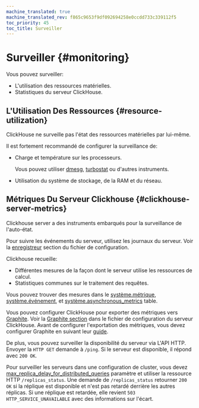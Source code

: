 ```yaml
---
machine_translated: true
machine_translated_rev: f865c9653f9df092694258e0ccdd733c339112f5
toc_priority: 45
toc_title: Surveiller
---
```


# Surveiller {#monitoring}

Vous pouvez surveiller:

-   L'utilisation des ressources matérielles.
-   Statistiques du serveur ClickHouse.

## L'Utilisation Des Ressources {#resource-utilization}

ClickHouse ne surveille pas l'état des ressources matérielles par lui-même.

Il est fortement recommandé de configurer la surveillance de:

-   Charge et température sur les processeurs.

    Vous pouvez utiliser [dmesg](https://en.wikipedia.org/wiki/Dmesg), [turbostat](https://www.linux.org/docs/man8/turbostat.html) ou d'autres instruments.

-   Utilisation du système de stockage, de la RAM et du réseau.

## Métriques Du Serveur Clickhouse {#clickhouse-server-metrics}

Clickhouse server a des instruments embarqués pour la surveillance de l'auto-état.

Pour suivre les événements du serveur, utilisez les journaux du serveur. Voir la [enregistreur](server_configuration_parameters/settings.md#server_configuration_parameters-logger) section du fichier de configuration.

Clickhouse recueille:

-   Différentes mesures de la façon dont le serveur utilise les ressources de calcul.
-   Statistiques communes sur le traitement des requêtes.

Vous pouvez trouver des mesures dans le [système.métrique](../operations/system_tables.md#system_tables-metrics), [système.événement](../operations/system_tables.md#system_tables-events), et [système.asynchronous\_metrics](../operations/system_tables.md#system_tables-asynchronous_metrics) table.

Vous pouvez configurer ClickHouse pour exporter des métriques vers [Graphite](https://github.com/graphite-project). Voir la [Graphite section](server_configuration_parameters/settings.md#server_configuration_parameters-graphite) dans le fichier de configuration du serveur ClickHouse. Avant de configurer l'exportation des métriques, vous devez configurer Graphite en suivant leur [guide](https://graphite.readthedocs.io/en/latest/install.html).

De plus, vous pouvez surveiller la disponibilité du serveur via L'API HTTP. Envoyer la `HTTP GET` demande à `/ping`. Si le serveur est disponible, il répond avec `200 OK`.

Pour surveiller les serveurs dans une configuration de cluster, vous devez [max\_replica\_delay\_for\_distributed\_queries](settings/settings.md#settings-max_replica_delay_for_distributed_queries) paramètre et utiliser la ressource HTTP `/replicas_status`. Une demande de `/replicas_status` retourner `200 OK` si la réplique est disponible et n'est pas retardé derrière les autres réplicas. Si une réplique est retardée, elle revient `503 HTTP_SERVICE_UNAVAILABLE` avec des informations sur l'écart.
